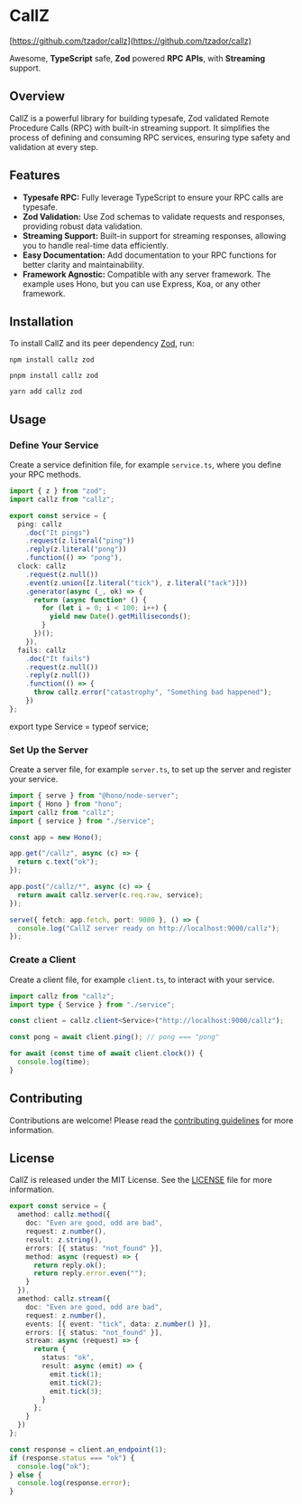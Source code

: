 <link rel="stylesheet" href="https://unpkg.com/sakura.css/css/sakura-dark.css" media="screen" />

# CallZ

[https://github.com/tzador/callz](https://github.com/tzador/callz)

Awesome, **TypeScript** safe, **Zod** powered **RPC** **APIs**, with **Streaming** support.

## Overview

CallZ is a powerful library for building typesafe, Zod validated Remote Procedure Calls (RPC) with built-in streaming support. It simplifies the process of defining and consuming RPC services, ensuring type safety and validation at every step.

## Features

- **Typesafe RPC:** Fully leverage TypeScript to ensure your RPC calls are typesafe.
- **Zod Validation:** Use Zod schemas to validate requests and responses, providing robust data validation.
- **Streaming Support:** Built-in support for streaming responses, allowing you to handle real-time data efficiently.
- **Easy Documentation:** Add documentation to your RPC functions for better clarity and maintainability.
- **Framework Agnostic:** Compatible with any server framework. The example uses Hono, but you can use Express, Koa, or any other framework.

## Installation

To install CallZ and its peer dependency [Zod](https://github.com/colinhacks/zod), run:

    npm install callz zod

    pnpm install callz zod

    yarn add callz zod

## Usage

### Define Your Service

Create a service definition file, for example `service.ts`, where you define your RPC methods.

```typescript
import { z } from "zod";
import callz from "callz";

export const service = {
  ping: callz
    .doc("It pings")
    .request(z.literal("ping"))
    .reply(z.literal("pong"))
    .function(() => "pong"),
  clock: callz
    .request(z.null())
    .event(z.union([z.literal("tick"), z.literal("tack")]))
    .generator(async (_, ok) => {
      return (async function* () {
        for (let i = 0; i < 100; i++) {
          yield new Date().getMilliseconds();
        }
      })();
    }),
  fails: callz
    .doc("It fails")
    .request(z.null())
    .reply(z.null())
    .function(() => {
      throw callz.error("catastrophy", "Something bad happened");
    })
};
```

export type Service = typeof service;

### Set Up the Server

Create a server file, for example `server.ts`, to set up the server and register your service.

```typescript
import { serve } from "@hono/node-server";
import { Hono } from "hono";
import callz from "callz";
import { service } from "./service";

const app = new Hono();

app.get("/callz", async (c) => {
  return c.text("ok");
});

app.post("/callz/*", async (c) => {
  return await callz.server(c.req.raw, service);
});

serve({ fetch: app.fetch, port: 9000 }, () => {
  console.log("CallZ server ready on http://localhost:9000/callz");
});
```

### Create a Client

Create a client file, for example `client.ts`, to interact with your service.

```typescript
import callz from "callz";
import type { Service } from "./service";

const client = callz.client<Service>("http://localhost:9000/callz");

const pong = await client.ping(); // pong === "pong"

for await (const time of await client.clock()) {
  console.log(time);
}
```

## Contributing

Contributions are welcome! Please read the [contributing guidelines](https://github.com/tzador/callz/blob/main/CONTRIBUTING.md) for more information.

## License

CallZ is released under the MIT License. See the [LICENSE](https://github.com/tzador/callz/blob/main/LICENSE) file for more information.

```typescript
export const service = {
  amethod: callz.method({
    doc: "Even are good, odd are bad",
    request: z.number(),
    result: z.string(),
    errors: [{ status: "not_found" }],
    method: async (request) => {
      return reply.ok();
      return reply.error.even("");
    }
  }),
  amethod: callz.stream({
    doc: "Even are good, odd are bad",
    request: z.number(),
    events: [{ event: "tick", data: z.number() }],
    errors: [{ status: "not_found" }],
    stream: async (request) => {
      return {
        status: "ok",
        result: async (emit) => {
          emit.tick(1);
          emit.tick(2);
          emit.tick(3);
        }
      };
    }
  })
};

const response = client.an_endpoint(1);
if (response.status === "ok") {
  console.log("ok");
} else {
  console.log(response.error);
}
```
